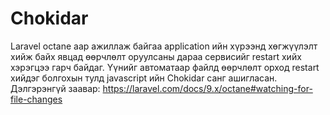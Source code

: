 # Chokidar

Laravel octane аар ажиллаж байгаа application ийн хүрээнд хөгжүүлэлт хийж байх явцад өөрчлөлт оруулсаны дараа сервисийг restart хийх хэрэгцээ гарч байдаг. Үүнийг автоматаар файлд өөрчлөлт орход restart хийдэг болгохын тулд javascript ийн Chokidar санг ашигласан. Дэлгэрэнгүй заавар: https://laravel.com/docs/9.x/octane#watching-for-file-changes